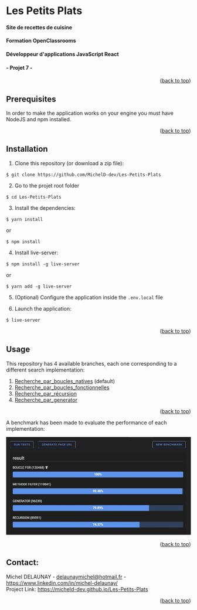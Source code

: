 <a name="readme-top"></a>

# Les Petits Plats

#### Site de recettes de cuisine

#### Formation OpenClassrooms

#### Développeur d'applications JavaScript React

#### - Projet 7 -

<p align="right">(<a href="#readme-top">back to top</a>)</p>

## Prerequisites

In order to make the application works on your engine you must have NodeJS and
npm installed.

<p align="right">(<a href="#readme-top">back to top</a>)</p>

## Installation

1. Clone this repository (or download a zip file):
```
$ git clone https://github.com/MichelD-dev/Les-Petits-Plats
```

2. Go to the projet root folder 
```
$ cd Les-Petits-Plats
```

3. Install the dependencies: 
```
$ yarn install
``` 
or 
```
$ npm install
```

4. Install live-server: 
```
$ npm install -g live-server
```
or 
```
$ yarn add -g live-server
```

5. (Optional) Configure the application inside the `.env.local` file
  
6. Launch the application: 
```
$ live-server
```
<p align="right">(<a href="#readme-top">back to top</a>)</p>

## Usage

This repository has 4 available branches, each one corresponding to a different
search implementation:

1. [Recherche_par_boucles_natives](https://github.com/MichelD-dev/Les-Petits-Plats/tree/Recherche_par_boucles_natives)
   (default)
2. [Recherche_par_boucles_fonctionnelles](https://github.com/MichelD-dev/Les-Petits-Plats/tree/Recherche_par_boucles_fonctionnelles)
3. [Recherche_par_récursion](https://github.com/MichelD-dev/Les-Petits-Plats/tree/Recherche_par_r%C3%A9cursion)
4. [Recherche_par_generator](https://github.com/MichelD-dev/Les-Petits-Plats/tree/Recherche_par_generator)

<p align="right">(<a href="#readme-top">back to top</a>)</p>

A benchmark has been made to evaluate the performance of each implementation:

<img src="benchmark.jpg" alt="Benchmark" width="600">

<p align="right">(<a href="#readme-top">back to top</a>)</p>

## Contact:

Michel DELAUNAY - delaunaymichel@hotmail.fr -
https://www.linkedin.com/in/michel-delaunay/  
Project Link: https://micheld-dev.github.io/Les-Petits-Plats

<p align="right">(<a href="#readme-top">back to top</a>)</p>
